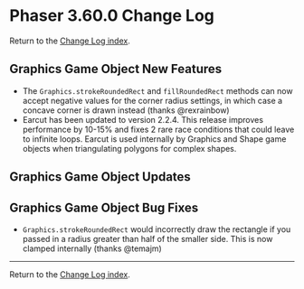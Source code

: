 # Phaser 3.60.0 Change Log

Return to the [Change Log index](CHANGELOG-v3.60.md).

## Graphics Game Object New Features

* The `Graphics.strokeRoundedRect` and `fillRoundedRect` methods can now accept negative values for the corner radius settings, in which case a concave corner is drawn instead (thanks @rexrainbow)
* Earcut has been updated to version 2.2.4. This release improves performance by 10-15% and fixes 2 rare race conditions that could leave to infinite loops. Earcut is used internally by Graphics and Shape game objects when triangulating polygons for complex shapes.


## Graphics Game Object Updates



## Graphics Game Object Bug Fixes

* `Graphics.strokeRoundedRect` would incorrectly draw the rectangle if you passed in a radius greater than half of the smaller side. This is now clamped internally (thanks @temajm)

---------------------------------------

Return to the [Change Log index](CHANGELOG-v3.60.md).
